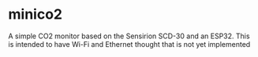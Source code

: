 # minico2

A simple CO2 monitor based on the Sensirion SCD-30 and an ESP32. This is intended to have Wi-Fi and Ethernet
thought that is not yet implemented
